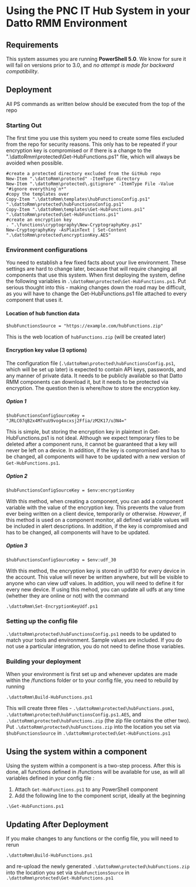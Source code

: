 # Using the PNC IT Hub System in your Datto RMM Environment
## Requirements
This system assumes you are running **PowerShell 5.0**. We know for sure it will fail on versions prior to 3.0, and *no attempt is made for backward compatibility*.
## Deployment
All PS commands as written below should be executed from the top of the repo
### Starting Out
The first time you use this system you need to create some files excluded from the repo for security reasons. This only has to be repeated if your encryption key is compromised or if there is a change to the ".\dattoRmm\protected\Get-HubFunctions.ps1" file, which will always be avoided when possible.
```
#create a protected directory excluded from the GitHub repo
New-Item ".\dattoRmm\protected" -ItemType directory 
New-Item ".\dattoRmm\protected\.gitignore" -ItemType File -Value "#ignore everything`n*"
#copy the templates over
Copy-Item ".\dattoRmm\templates\hubFunctionsConfig.ps1" ".\dattoRmm\protected\hubFunctionsConfig.ps1"
Copy-Item ".\dattoRmm\templates\Get-HubFunctions.ps1" ".\dattoRmm\protected\Get-HubFunctions.ps1"
#create an encryption key
. ".\functions\cryptography\New-CryptographyKey.ps1"
New-CryptographyKey -AsPlainText | Set-Content ".\dattoRmm\protected\encryptionKey.AES"
```
### Environment configurations
You need to establish a few fixed facts about your live environment. These settings are hard to change later, because that will require changing all components that use this system. When first deploying the system, define the following variables in `.\dattoRmm\protected\Get-HubFunctions.ps1`. Put serious thought into this - making changes down the road may be difficult, as you will have to change the Get-HubFunctions.ps1 file attached to every component that uses it.
#### Location of hub function data
```
$hubFunctionsSource = "https://example.com/hubFunctions.zip"
```
This is the web location of `hubFunctions.zip` (will be created later)
#### Encryption key value (3 options)
The configuration file (`.\dattoRmm\protected\hubFunctionsConfig.ps1`, which will be set up later) is expected to contain API keys, passwords, and any manner of private data. It needs to be publicly available so that Datto RMM components can download it, but it needs to be protected via encryption. The question then is where/how to store the encryption key.
##### Option 1
```
$hubFunctionsConfigSourceKey = "JRLC07qB2x4M7xuU9vog4xcxsj2Ffia/zM2K17/u3N4="
```
This is simple, but storing the encryption key in plaintext in Get-HubFunctions.ps1 is not ideal. Although we expect temporary files to be deleted after a component runs, it cannot be guaranteed that a key will never be left on a device. In addition, if the key is compromised and has to be changed, all components will have to be updated with a new version of `Get-HubFunctions.ps1`.
##### Option 2
```
$hubFunctionsConfigSourceKey = $env:encryptionKey
```
With this method, when creating a component, you can add a component variable with the value of the encryption key. This prevents the value from ever being written on a client device, temporarily or otherwise. *However*, if this method is used on a component monitor, all defined variable values will be included in alert descriptions. In addition, if the key is compromised and has to be changed, all components will have to be updated.
##### Option 3
```
$hubFunctionsConfigSourceKey = $env:udf_30
```
With this method, the encryption key is stored in udf30 for every device in the account. This value will never be written anywhere, but will be visible to anyone who can view udf values. In addition, you will need to define it for every new device. 
If using this mehod, you can update all udfs at any time (whether they are online or not) with the command
```
.\dattoRmm\Set-EncryptionKeyUdf.ps1
```
### Setting up the config file
`.\dattoRmm\protected\hubFunctionsConfig.ps1` needs to be updated to match your tools and environment. Sample values are included. If you do not use a particular integration, you do not need to define those variables.
### Building your deployment
When your environment is first set up and whenever updates are made within the /functions folder or to your config file, you need to rebuild by running
```
.\dattoRmm\Build-HubFunctions.ps1
```
This will create three files - `.\dattoRmm\protected\hubFunctions.psm1`, `.\dattoRmm\protected\hubFunctionsConfig.ps1.AES`, and `.\dattoRmm\protected\hubFunctions.zip` (the zip file contains the other two). Put `.\dattoRmm\protected\hubFunctions.zip` into the location you set via `$hubFunctionsSource` in `.\dattoRmm\protected\Get-HubFunctions.ps1`
## Using the system within a component
Using the system within a component is a two-step process. After this is done, all functions defined in /functions will be available for use, as will all variables defined in your config file :
1. Attach `Get-HubFunctions.ps1` to any PowerShell component
2. Add the following line to the component script, ideally at the beginning
```
.\Get-HubFunctions.ps1
```
## Updating After Deployment
If you make changes to any functions or the config file, you will need to rerun
```
.\dattoRmm\Build-HubFunctions.ps1
```
and re-upload the newly generated `.\dattoRmm\protected\hubFunctions.zip` into the location you set via `$hubFunctionsSource` in `.\dattoRmm\protected\Get-HubFunctions.ps1`